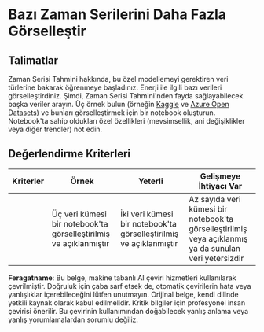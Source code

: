 # Bazı Zaman Serilerini Daha Fazla Görselleştir

## Talimatlar

Zaman Serisi Tahmini hakkında, bu özel modellemeyi gerektiren veri türlerine bakarak öğrenmeye başladınız. Enerji ile ilgili bazı verileri görselleştirdiniz. Şimdi, Zaman Serisi Tahmini'nden fayda sağlayabilecek başka veriler arayın. Üç örnek bulun (örneğin [Kaggle](https://kaggle.com) ve [Azure Open Datasets](https://azure.microsoft.com/en-us/services/open-datasets/catalog/?WT.mc_id=academic-77952-leestott)) ve bunları görselleştirmek için bir notebook oluşturun. Notebook'ta sahip oldukları özel özellikleri (mevsimsellik, ani değişiklikler veya diğer trendler) not edin.

## Değerlendirme Kriterleri

| Kriterler | Örnek                                               | Yeterli                                              | Gelişmeye İhtiyacı Var                                                                   |
| --------- | --------------------------------------------------- | ---------------------------------------------------- | ---------------------------------------------------------------------------------------- |
|           | Üç veri kümesi bir notebook'ta görselleştirilmiş ve açıklanmıştır | İki veri kümesi bir notebook'ta görselleştirilmiş ve açıklanmıştır | Az sayıda veri kümesi bir notebook'ta görselleştirilmiş veya açıklanmış ya da sunulan veri yetersizdir |

**Feragatname**:
Bu belge, makine tabanlı AI çeviri hizmetleri kullanılarak çevrilmiştir. Doğruluk için çaba sarf etsek de, otomatik çevirilerin hata veya yanlışlıklar içerebileceğini lütfen unutmayın. Orijinal belge, kendi dilinde yetkili kaynak olarak kabul edilmelidir. Kritik bilgiler için profesyonel insan çevirisi önerilir. Bu çevirinin kullanımından doğabilecek yanlış anlama veya yanlış yorumlamalardan sorumlu değiliz.